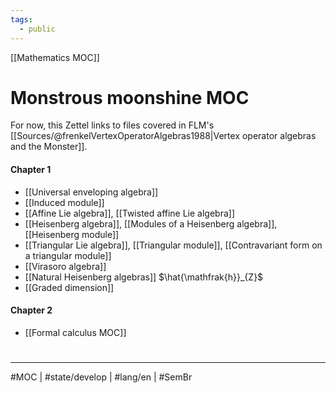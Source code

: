 ```yaml
---
tags:
  - public
---
```

[[Mathematics MOC]]
# Monstrous moonshine MOC

For now, this Zettel links to files covered in FLM's [[Sources/@frenkelVertexOperatorAlgebras1988|Vertex operator algebras and the Monster]].

#### Chapter 1

- [[Universal enveloping algebra]]
- [[Induced module]]
- [[Affine Lie algebra]], [[Twisted affine Lie algebra]]
- [[Heisenberg algebra]], [[Modules of a Heisenberg algebra]], [[Heisenberg module]]
- [[Triangular Lie algebra]], [[Triangular module]], [[Contravariant form on a triangular module]]
- [[Virasoro algebra]]
- [[Natural Heisenberg algebras]] $\hat{\mathfrak{h}}_{Z}$
- [[Graded dimension]]

#### Chapter 2

- [[Formal calculus MOC]]

#
---
#MOC | #state/develop | #lang/en | #SemBr